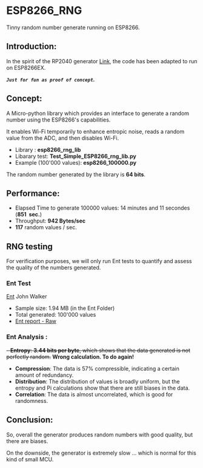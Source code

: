 # ESP8266_RNG
Tinny random number generate running on ESP8266.

## Introduction:
In the spirit of the RP2040 generator [Link](https://github.com/MicroControleurMonde/RP2040-RNG), the code has been adapted to run on ESP8266EX.

***`Just for fun as proof of concept`.***
## Concept:

A Micro-python library which provides an interface to generate a random number using the ESP8266's capabilities. 

It enables Wi-Fi temporarily to enhance entropic noise, reads a random value from the ADC, and then disables Wi-Fi.

- Library : **esp8266_rng_lib**
- Libarary test: **Test_Simple_ESP8266_rng_lib.py**
- Example (100'000 values): **esp8266_100000.py**

The random number generated by the library is **64 bits**.

## Performance:

- Elapsed Time to generate 100000 values: 14 minutes and 11 secondes (**851  sec.**)
- Throughput: **942 Bytes/sec**
- **117** random values / sec.

## RNG testing

For verification purposes, we will only run Ent tests to quantify and assess the quality of the numbers generated.

### Ent Test

[Ent](https://www.fourmilab.ch) John Walker

- Sample size: 1.94 MB (in the Ent Folder)
- Total generated: 100'000 values
- [Ent report - Raw](https://github.com/MicroControleurMonde/ESP8266_RNG/blob/main/Ent/Ent_report.txt)

### Ent Analysis :

~~- **Entropy**: **3.44 bits per byte**, which shows that the data generated is not perfectly random.~~ **Wrong calculation. To do again!**
- **Compression**: The data is 57% compressible, indicating a certain amount of redundancy.
- **Distribution**: The distribution of values is broadly uniform, but the entropy and Pi calculations show that there are still biases in the data.
- **Correlation**: The data is almost uncorrelated, which is good for randomness.

## Conclusion:
So, overall the generator produces random numbers with good quality, but there are biases.

On the downside, the generator is extremely slow ... which is normal for this kind of small MCU.
